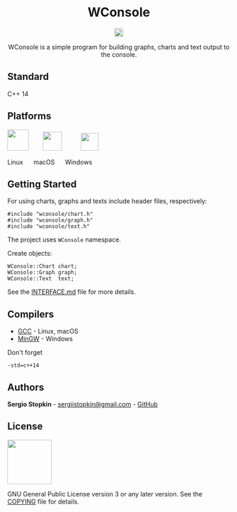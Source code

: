 <h1 align="center">
WConsole
</h1>

<p align="center">
<img height=20 src="https://travis-ci.org/SergioStopkin/WConsole.svg?branch=master">
</p>

<p align="center">
WConsole is a simple program for building graphs, charts and text output to the console.
</p>

## Standard

C++ 14

## Platforms

<img height=48 src="https://upload.wikimedia.org/wikipedia/commons/3/3c/TuxFlat.svg"> &nbsp;&nbsp;&nbsp;&nbsp;&nbsp;&nbsp; <img height=43 src="https://upload.wikimedia.org/wikipedia/commons/d/df/Apple-Apple.svg"> &nbsp;&nbsp;&nbsp;&nbsp;&nbsp;&nbsp;&nbsp;&nbsp;&nbsp; <img height=40 src="https://upload.wikimedia.org/wikipedia/commons/thumb/5/5f/Windows_logo_-_2012.svg/1024px-Windows_logo_-_2012.svg.png">

Linux &nbsp;&nbsp;&nbsp;&nbsp; macOS &nbsp;&nbsp;&nbsp;&nbsp; Windows

## Getting Started

For using charts, graphs and texts include header files, respectively:

```
#include "wconsole/chart.h"
#include "wconsole/graph.h"
#include "wconsole/text.h"
```
The project uses `WConsole` namespace.

Create objects:

```
WConsole::Chart chart;
WConsole::Graph graph;
WConsole::Text  text;
```

See the [INTERFACE.md](INTERFACE.md) file for more details.

## Compilers

* [GCC](https://gcc.gnu.org/) - Linux, macOS
* [MinGW](http://www.mingw.org/) - Windows

Don't forget

```
-std=c++14
```

## Authors

**Sergio Stopkin** - <sergiistopkin@gmail.com> -  [GitHub](https://github.com/SergioStopkin)

## License

<img src="https://upload.wikimedia.org/wikipedia/commons/9/93/GPLv3_Logo.svg" height=100></img>

GNU General Public License version 3 or any later version. See the [COPYING](COPYING) file for details.

